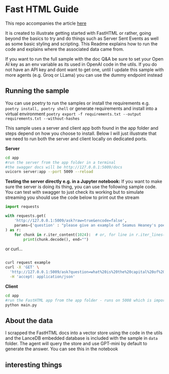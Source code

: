 # Fast HTML Guide

This repo accompanies the article [here](https://medium.com/@mrsirsh/first-encounter-with-fasthtml-building-a-fasthtml-assistant-fe896d3a3e60)

It is created to illustrate getting started with FastHTML or rather, going beyond the basics to try and do things such as Server Sent Events as well as some basic styling and scripting. This Readme explains how to run the code and explains where the associated data came from. 

If you want to run the full sample with the doc Q&A be sure to set your Open AI key as an env variable as its used in OpenAI code in the utils. 
If you do not have an API key and dont want to get one, until I update this sample with more agents (e.g. Groq or LLama) you can use the dummy endpoint instead
## Running the sample

You can use poetry to run the samples or install the requirements e.g. `poetry install, poetry shell` or generate requirements and install into a virtual environment `poetry export -f requirements.txt --output requirements.txt --without-hashes`

This sample uses a server and client app both found in the app folder and steps depend on how you choose to install. Below I will just illustrate that we need to run both the server and client locally on dedicated ports.

**Server**
```bash
cd app
#run the server from the app folder in a terminal
#the swagger docs will be http://127.0.0.1:5009/docs
uvicorn server:app --port 5009 --reload

```

**Testing the server directly e.g. in a Jupyter notebook:** If you want to make sure the server is doing its thing, you can use the following sample code. You can test with swagger to just check its working but to simulate streaming you should use the code below to print out the stream

```python
import requests

with requests.get(
    'http://127.0.0.1:5009/ask?raw=true&encode=false',
    params={'question' : "please give an example of Seamus Heaney's poems with some example versus"}
) as r:
    for chunk in r.iter_content(1024):  # or, for line in r.iter_lines():
        print(chunk.decode(), end="")
```

or curl...

```bash

curl request example
curl -X 'GET' \
  'http://127.0.0.1:5009/ask?question=what%20is%20the%20capital%20of%20ireland&prefers_streaming=false&raw=true&encode=false' \
  -H 'accept: application/json'
```



**Client**

```bash
cd app
#run the FastHTML app from the app folder - runs on 5008 which is important for the CORS setting on the server
python main.py
```

## About the data

I scrapped the FastHTML docs into a vector store using the code in the utils and the LanceDB embedded database is included with the sample in `data` folder.
The agent will query the store and use GPT-mini by default to generate the answer. You can see this in the notebook


## interesting things


